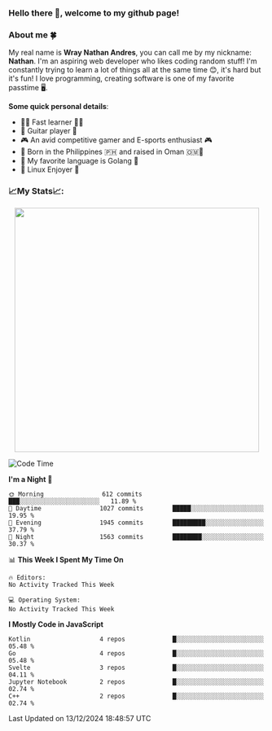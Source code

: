 ### **Hello there 👋, welcome to my github page!**

### **About me 🍀**

My real name is **Wray Nathan Andres**, you can call me by my nickname: **Nathan**. I'm an aspiring web developer who likes coding random stuff! I'm constantly trying to learn a lot of things all at the same time 😊, it's hard but it's fun! I love programming, creating software is one of my favorite passtime 🖥️.

<!-- <img src="https://pbs.twimg.com/media/FYEVH6GaAAE064l?format=jpg&name=medium" width="425" height="215" align="right" /> -->

**Some quick personal details**:

- 🚗💨 Fast learner 🚗💨
- 🎸 Guitar player 🎸
- 🎮 An avid competitive gamer and E-sports enthusiast 🎮
- 🐤 Born in the Philippines 🇵🇭 and raised in Oman 🇴🇲🐤
- 🦦 My favorite language is Golang 🦦
- 🐧 Linux Enjoyer 🐧

### **📈My Stats📈:**

<div style="display: flex; justify-content: center;">
    <img src="https://github-readme-stats.vercel.app/api?username=Ethea2&show_icons=true&count_private=true&theme=midnight-purple&hide_border=true" width="480"/>
    <!-- <img src="https://streak-stats.demolab.com?user=Ethea2&theme=midnight-purple&hide_border=true"/> -->
</div>

<!-- ### **⏲️This week I spent my time on⏲️:** -->
<!---->
<!-- ![Ethea's Waka Stats](https://github-readme-stats.vercel.app/api/wakatime?username=Ethea2&theme=midnight-purple&count_private=true&layout=compact) -->

<!--START_SECTION:waka-->
![Code Time](http://img.shields.io/badge/Code%20Time-631%20hrs%2020%20mins-blue)

**I'm a Night 🦉** 

```text
🌞 Morning                612 commits         ███░░░░░░░░░░░░░░░░░░░░░░   11.89 % 
🌆 Daytime                1027 commits        █████░░░░░░░░░░░░░░░░░░░░   19.95 % 
🌃 Evening                1945 commits        █████████░░░░░░░░░░░░░░░░   37.79 % 
🌙 Night                  1563 commits        ████████░░░░░░░░░░░░░░░░░   30.37 % 
```


📊 **This Week I Spent My Time On** 

```text
🔥 Editors: 
No Activity Tracked This Week

💻 Operating System: 
No Activity Tracked This Week
```

**I Mostly Code in JavaScript** 

```text
Kotlin                   4 repos             █░░░░░░░░░░░░░░░░░░░░░░░░   05.48 % 
Go                       4 repos             █░░░░░░░░░░░░░░░░░░░░░░░░   05.48 % 
Svelte                   3 repos             █░░░░░░░░░░░░░░░░░░░░░░░░   04.11 % 
Jupyter Notebook         2 repos             █░░░░░░░░░░░░░░░░░░░░░░░░   02.74 % 
C++                      2 repos             █░░░░░░░░░░░░░░░░░░░░░░░░   02.74 % 
```




 Last Updated on 13/12/2024 18:48:57 UTC
<!--END_SECTION:waka-->
